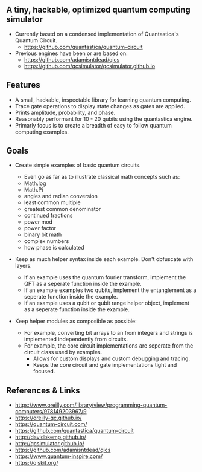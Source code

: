
## A tiny, hackable, optimized quantum computing simulator

- Currently based on a condensed implementation of Quantastica's Quantum Circuit.
	- https://github.com/quantastica/quantum-circuit
- Previous engines have been or are based on:
	- https://github.com/adamisntdead/qics
	- https://github.com/qcsimulator/qcsimulator.github.io

## Features

- A small, hackable, inspectable library for learning quantum computing.
- Trace gate operations to display state changes as gates are applied.
- Prints amplitude, probability, and phase.
- Reasonably performant for 10 - 20 qubits using the quantastica engine.
- Primarly focus is to create a breadth of easy to follow quantum computing examples.

## Goals

- Create simple examples of basic quantum circuits.
	- Even go as far as to illustrate classical math concepts such as:
	- 	Math.log
	- 	Math.Pi
	- 	angles and radian conversion
	- 	least common multiple
	- 	greatest common denominator
	- 	continued fractions
	- 	power mod
	- 	power factor
	- 	binary bit math
	- 	complex numbers
	- 	how phase is calculated
	
- Keep as much helper syntax inside each example. Don't obfuscate with layers.
	- If an example uses the quantum fourier transform, implement the QFT as a seperate function inside the example.
	- If an example examples two qubits, implement the entanglement as a seperate function inside the example.
	- If an example uses a qubit or qubit range helper object, implement as a seperate function inside the example.
	
- Keep helper modules as composible as possible:
	- For example, converting bit arrays to an from integers and strings is implemented independently from circuits.
	- For example, the core circuit implementations are seperate from the circuit class used by examples.
		- Allows for custom displays and custom debugging and tracing.
		- Keeps the core circuit and gate implementations tight and focused.

## References & Links

- https://www.oreilly.com/library/view/programming-quantum-computers/978149203967/9
- https://oreilly-qc.github.io/
- https://quantum-circuit.com/
- https://github.com/quantastica/quantum-circuit
- http://davidbkemp.github.io/
- http://qcsimulator.github.io/
- https://github.com/adamisntdead/qics
- https://www.quantum-inspire.com/
- https://qiskit.org/